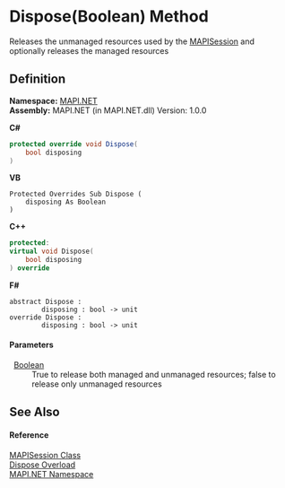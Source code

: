 # Dispose(Boolean) Method


Releases the unmanaged resources used by the <a href="565716dd-6368-0783-4ced-5771b200faf1.md">MAPISession</a> and optionally releases the managed resources



## Definition
**Namespace:** <a href="5bef4637-66f8-16d4-e5f4-4d0da57a1538.md">MAPI.NET</a>  
**Assembly:** MAPI.NET (in MAPI.NET.dll) Version: 1.0.0

**C#**
``` C#
protected override void Dispose(
	bool disposing
)
```
**VB**
``` VB
Protected Overrides Sub Dispose ( 
	disposing As Boolean
)
```
**C++**
``` C++
protected:
virtual void Dispose(
	bool disposing
) override
```
**F#**
``` F#
abstract Dispose : 
        disposing : bool -> unit 
override Dispose : 
        disposing : bool -> unit 
```



#### Parameters
<dl><dt>  <a href="https://learn.microsoft.com/dotnet/api/system.boolean" target="_blank" rel="noopener noreferrer">Boolean</a></dt><dd>True to release both managed and unmanaged resources; false to release only unmanaged resources</dd></dl>

## See Also


#### Reference
<a href="565716dd-6368-0783-4ced-5771b200faf1.md">MAPISession Class</a>  
<a href="6913f794-a70f-0232-ebcf-5b23e835b89c.md">Dispose Overload</a>  
<a href="5bef4637-66f8-16d4-e5f4-4d0da57a1538.md">MAPI.NET Namespace</a>  
